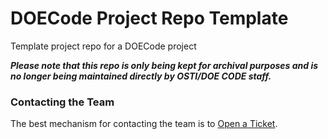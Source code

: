 # DOECode Project Repo Template
Template project repo for a DOECode project

<em><b>Please note that this repo is only being kept for archival purposes and is no longer being maintained directly by OSTI/DOE CODE staff.</b></em>

### Contacting the Team
The best mechanism for contacting the team is to [Open a Ticket](https://github.com/doecode/doecode.github.io/issues/new).
